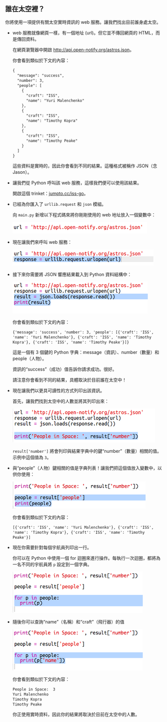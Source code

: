 ## 誰在太空裡？

你將使用一項提供有關太空實時資訊的 web 服務。讓我們找出目前誰身處太空。 



+ web 服務就像網頁一樣，有一個地址 (url)。但它並不傳回網頁的 HTML，而是傳回資料。 

    在網頁瀏覽器中開啟 <a href="http://api.open-notify.org/astros.json" target="_blank">http://api.open-notify.org/astros.json</a>。 

    你會看到類似於下文的內容：

    ```
    {
      "message": "success", 
      "number": 3, 
      "people": [
        {
          "craft": "ISS", 
          "name": "Yuri Malenchenko"
        }, 
        {
          "craft": "ISS", 
          "name": "Timothy Kopra"
        }, 
        {
          "craft": "ISS", 
          "name": "Timothy Peake"
        }
      ]
    }
    ```

    這些資料是實時的，因此你會看到不同的結果。這種格式被稱作 JSON（念 Jason）。 

+ 讓我們從 Python 呼叫該 web 服務，這樣我們便可以使用該結果。

    開啟這個 trinket：<a href="http://jumpto.cc/iss-go" target="_blank">jumpto.cc/iss-go</a>。 

+ 已經為你匯入了 `urllib.request` 和 `json` 模組。 

    向 `main.py` 新增以下程式碼來將你剛剛使用的 web 地址放入一個變數中：

    ![screenshot](images/iss-url.png)
   
+ 現在讓我們來呼叫 web 服務：

    ![screenshot](images/iss-request.png)


+ 接下來你需要將 JSON 響應結果載入到 Python 資料結構中：

    ![screenshot](images/iss-result.png)


    你會看到類似於下文的內容：

    ```
    {'message': 'success', 'number': 3, 'people': [{'craft': 'ISS', 'name': 'Yuri Malenchenko'}, {'craft': 'ISS', 'name': 'Timothy Kopra'}, {'craft': 'ISS', 'name': 'Timothy Peake'}]}
    ```

    這是一個有 3 個鍵的 Python 字典：message（資訊）、number（數量）和 people（人物）。 

    資訊的“success”（成功）值告訴你請求成功。很好。 

    請注意你會看到不同的結果，具體取決於目前誰在太空中！

+ 現在讓我們以更具可讀性的方式列印出該資訊。 

    首先，讓我們找到太空中的人數並將其列印出來：
  
    ![screenshot](images/iss-number.png)

    `result['number']` 將會列印與結果字典中的鍵“number”（數量）相關的值。示例中這個值為 `3`。 

+ 與“people”（人物）鍵相關的值是字典列表！讓我們把這個值放入變數中，以供你使用：

    ![screenshot](images/iss-people.png)


    你會看到類似於下文的內容： 
    
    ```
    [{'craft': 'ISS', 'name': 'Yuri Malenchenko'}, {'craft': 'ISS', 'name': 'Timothy Kopra'}, {'craft': 'ISS', 'name': 'Timothy Peake'}]
    ```

+ 現在你需要針對每個宇航員列印出一行。

    你可以在 Python 中使用一個 for 迴圈來進行操作。每執行一次迴圈，都將為一名不同的宇航員將 `p` 設定到一個字典。

    ![screenshot](images/iss-people-1a.png)

+ 隨後你可以查詢“name”（名稱）和“craft”（飛行器）的值

    ![screenshot](images/iss-people-2.png)
  
    你會看到類似於下文的內容：

    ```
    People in Space:  3
    Yuri Malenchenko
    Timothy Kopra
    Timothy Peake
    ```

    你正使用實時資料，因此你的結果將取決於目前在太空中的人數。 



